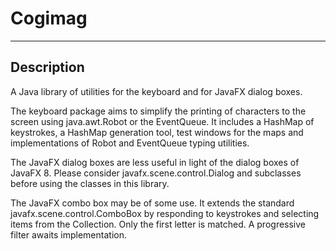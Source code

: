 # Cogimag

*********
## Description
A Java library of utilities for the keyboard and for JavaFX dialog boxes. 

The keyboard package aims to simplify the printing of characters to the screen
using java.awt.Robot or the EventQueue. It includes a HashMap of keystrokes,
a HashMap generation tool, test windows for the maps and implementations of
Robot and EventQueue typing utilities.

The JavaFX dialog boxes are less useful in light of the dialog boxes of JavaFX 8. Please
consider javafx.scene.control.Dialog and subclasses before using the classes in this
library.

The JavaFX combo box may be of some use. It extends the standard javafx.scene.control.ComboBox
by responding to keystrokes and selecting items from the Collection. Only the first letter is
matched. A progressive filter awaits implementation.
